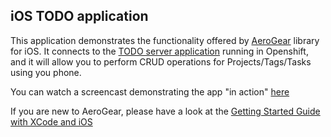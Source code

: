 iOS TODO application
--------------------

This application demonstrates the functionality offered by [AeroGear](http://aerogear.org) library for iOS.
It connects to the [TODO server application](http://todo-aerogear.rhcloud.com) running in Openshift, and it will allow you to perform CRUD operations
for Projects/Tags/Tasks using you phone. 

You can watch a screencast demonstrating the app "in action" [here](https://vimeo.com/50829021)

If you are new to AeroGear, please have a look at the [Getting Started Guide with XCode and iOS](http://aerogear.org/guides/GetStartedwithAeroGearandXcode/)



